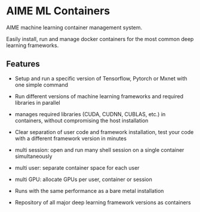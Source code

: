 # AIME ML Containers

AIME machine learning container management system. 

Easily install, run and manage docker containers for the most common deep learning frameworks. 

## Features

* Setup and run a specific version of Tensorflow, Pytorch or Mxnet with one simple command

* Run different versions of machine learning frameworks and required libraries in parallel

* manages required libraries (CUDA, CUDNN, CUBLAS, etc.) in containers, without compromising the host installation

* Clear separation of user code and framework installation, test your code with a different framework version in minutes

* multi session: open and run many shell session on a single container simultaneously

* multi user: separate container space for each user

* multi GPU: allocate GPUs per user, container or session 

* Runs with the same performance as a bare metal installation

* Repository of all major deep learning framework versions as containers

